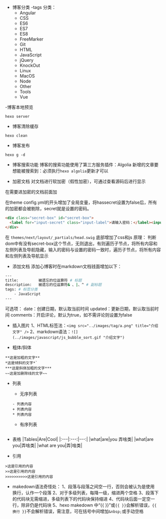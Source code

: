 - 博客分类
  -tags 分类：
  - Angular
  - CSS
  - ES6
  - ES7
  - ES8
  - FreeMarker
  - Git
  - HTML
  - JavaScript
  - jQuery
  - KnockOut
  - Linux
  - MacOS
  - Node
  - Other
  - Tools
  - Vue

-博客本地预览
```
hexo server
```

- 博客清除缓存
```
hexo clean
```

- 博客发布
```
hexo g -d
```


- 博客搜索功能
博客的搜索功能使用了第三方服务插件：Algolia
新增的文章要想能被搜索到：必须执行`hexo algolia`更新才可以



- 加密文档
对文档进行软加密（假性加密），可通过查看源码后进行显示

在需要进加密的文档前面加

在theme config.yml的开头增加了全局变量，将hassecret设置为false后，所有的加密都会被剔除，secret就是设置的密码。
```html
<div class="secret-box" id="secret-box">
  <label for="input-secret" class="input-label">请输入密码：</label><input type="password" class="input-secret" id="input-secret" /><button class="submit-btn" id="submit-btn">提交</button>
</div>
```

在 `themes/next/layout/_partials/head.swig` 底部增加了css和js
原理：
判断dom中有没有secret-box这个节点，无则退出，有则遍历子节点，将所有内容和左侧列表及导航隐藏，输入的密码与设置的密码一致时，遍历子节点，将所有内容和左侧列表及导航显示



- 添加文档
添加心博客时在markdown文档钱面增加以下：
```bash
---
title:         被遗忘的位运算符 # 标题
description:   被遗忘的位运算符& 、|、^ # 副标题
tags: # 标签分类
    - JavaScript
---
```
可选项：
date：创建日期，默认取当前时间
updated：更新日期，默认取当前时间
comments：开启评论，默认为true，如不需评论则设置为false



- 插入图片
1、HTML标签法：`<img src="../images/tag/a.png" title="介绍文字" />`
2、markdown语法：`![](../images/javascript/js_bubble_sort.gif "介绍文字")`



- 粗体/斜体
```
**这是加粗的文字**
*这是倾斜的文字*`
***这是斜体加粗的文字***
~~这是加删除线的文字~~
```

- 列表
  * 无序列表
  ```
  - 列表内容
  + 列表内容
  * 列表内容
  ```

  * 有序列表
  ```

  ```

- 表格
|Tables|Are|Cool|
|:---|:---:|---:|
|what|are|you 弄啥类|
|what|are you|弄啥类|
|what are you|弄|啥类|


- 引用
```
>这是引用的内容
>>这是引用的内容
>>>>>>>>>>这是引用的内容
```


- makedown语法奇怪处：
1、段落与段落之间空一行，否则会被认为是使用<br>换行，认作一个段落
2、对于多级列表，每降一级，缩进两个空格
3、段落下的代码块无需缩进，多级列表下的代码块保持缩进
4、代码块后面一定空一行，除非仍是代码块
5、hexo makedown 中“{{ }}”或`{{ }}`会解析错误，```{{ 换行 }}```不会解析错误，需注意，可在括号中间增加`&nbsp;`或手动空格
